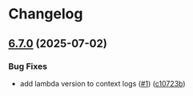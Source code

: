 # Changelog

## [6.7.0](https://github.com/cloud-scouts/terraform-aws-github-runner/compare/ami-housekeeper-v6.6.0...ami-housekeeper-v6.7.0) (2025-07-02)


### Bug Fixes

* add lambda version to context logs ([#1](https://github.com/cloud-scouts/terraform-aws-github-runner/issues/1)) ([c10723b](https://github.com/cloud-scouts/terraform-aws-github-runner/commit/c10723b07acf5a7bb1797b0f5d4b153ea5202d9c))
